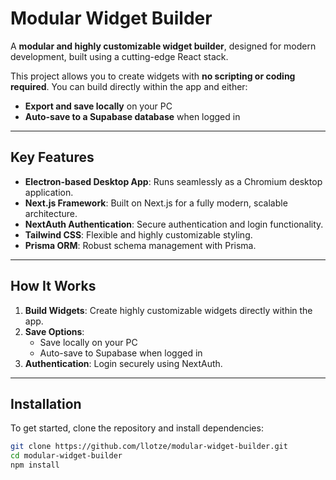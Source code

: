 # Modular Widget Builder

A **modular and highly customizable widget builder**, designed for modern development, built using a cutting-edge React stack.

This project allows you to create widgets with **no scripting or coding required**. You can build directly within the app and either:

- **Export and save locally** on your PC
- **Auto-save to a Supabase database** when logged in

---

## Key Features

- **Electron-based Desktop App**: Runs seamlessly as a Chromium desktop application.
- **Next.js Framework**: Built on Next.js for a fully modern, scalable architecture.
- **NextAuth Authentication**: Secure authentication and login functionality.
- **Tailwind CSS**: Flexible and highly customizable styling.
- **Prisma ORM**: Robust schema management with Prisma.

---

## How It Works

1. **Build Widgets**: Create highly customizable widgets directly within the app.
2. **Save Options**:
   - Save locally on your PC
   - Auto-save to Supabase when logged in
3. **Authentication**: Login securely using NextAuth.

---

## Installation

To get started, clone the repository and install dependencies:

```bash
git clone https://github.com/llotze/modular-widget-builder.git
cd modular-widget-builder
npm install